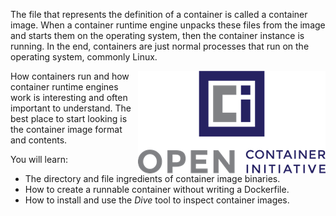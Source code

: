 The file that represents the definition of a container is called a container image. When a container runtime engine unpacks these files from the image and starts them on the operating system, then the container instance is running. In the end, containers are just normal processes that run on the operating system, commonly Linux.

<img align="right" src="./assets/oci-logo.png" width="300">
How containers run and how container runtime engines work is interesting and often important to understand. The best place to start looking is the container image format and contents.

You will learn:

- The directory and file ingredients of container image binaries.
- How to create a runnable container without writing a Dockerfile.
- How to install and use the _Dive_ tool to inspect container images.
